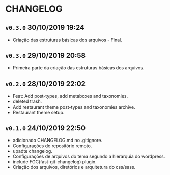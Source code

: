 CHANGELOG
====

`v0.3.0` 30/10/2019 19:24
----
 * Criação das estruturas básicas dos arquivos - Final.

`v0.3.0` 29/10/2019 20:58
----
 * Primeira parte da criação das estruturas básicas dos arquivos.

`v0.2.0` 28/10/2019 22:02
----
 * Feat: Add post-types, add metaboxes and taxonomies.
 * deleted trash.
 * Add restaurant theme post-types and taxonomies archive.
 * Restaurant theme setup.

`v0.1.0` 24/10/2019 22:50
----
 * adicionado CHANGELOG.md no .gitignore.
 * Configurações do repositório remoto.
 * upadte changelog.
 * Configurações de arquivos do tema segundo a hierarquia do wordpress.
 * include FGC(fast-git-changelog) plugin.
 * Criação dos arquivos, diretórios e arquitetura do css/sass.
